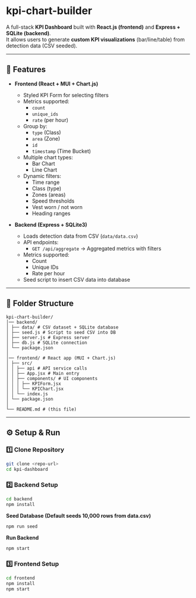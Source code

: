 # kpi-chart-builder

A full-stack **KPI Dashboard** built with **React.js (frontend)** and **Express + SQLite (backend)**.  
It allows users to generate **custom KPI visualizations** (bar/line/table) from detection data (CSV seeded).  

---

## 🚀 Features

- **Frontend (React + MUI + Chart.js)**
  - Styled KPI Form for selecting filters
  - Metrics supported:
    - `count`
    - `unique_ids`
    - `rate` (per hour)
  - Group by:
    - `type` (Class)
    - `area` (Zone)
    - `id`
    - `timestamp` (Time Bucket)
  - Multiple chart types:
    - Bar Chart
    - Line Chart
  - Dynamic filters:
    - Time range
    - Class (type)
    - Zones (areas)
    - Speed thresholds
    - Vest worn / not worn
    - Heading ranges

- **Backend (Express + SQLite3)**
  - Loads detection data from CSV (`data/data.csv`)
  - API endpoints:
    - `GET /api/aggregate` → Aggregated metrics with filters
  - Metrics supported:
    - Count
    - Unique IDs
    - Rate per hour
  - Seed script to insert CSV data into database

---

## 📂 Folder Structure

```
kpi-chart-builder/
│── backend/
│ ├── data/ # CSV dataset + SQLite database
│ ├── seed.js # Script to seed CSV into DB
│ ├── server.js # Express server
│ ├── db.js # SQLite connection
│ └── package.json
│
│── frontend/ # React app (MUI + Chart.js)
│ ├── src/
│ │ ├── api # API service calls
│ │ ├── App.jsx # Main entry
│ │ ├── components/ # UI components
│ │ │ ├── KPIForm.jsx
│ │ │ └── KPIChart.jsx
│ │ └── index.js
│ └── package.json
│
└── README.md # (this file)
```

---

## ⚙️ Setup & Run

### 1️⃣ Clone Repository
```sh
git clone <repo-url>
cd kpi-dashboard
```

### 2️⃣ Backend Setup
```sh
cd backend
npm install
```

**Seed Database (Default seeds 10,000 rows from data.csv)**
```sh
npm run seed
```

**Run Backend**
```sh
npm start
```

### 3️⃣ Frontend Setup
```sh
cd frontend
npm install
npm start
```


